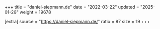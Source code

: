 +++
title = "daniel-siepmann.de"
date = "2022-03-22"
updated = "2025-01-26"
weight = 19678

[extra]
source = "https://daniel-siepmann.de/"
ratio = 87
size = 19
+++
